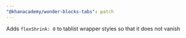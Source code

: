 ```yaml
---
"@khanacademy/wonder-blocks-tabs": patch
---
```


Adds `flexShrink: 0` to tablist wrapper styles so that it does not vanish
